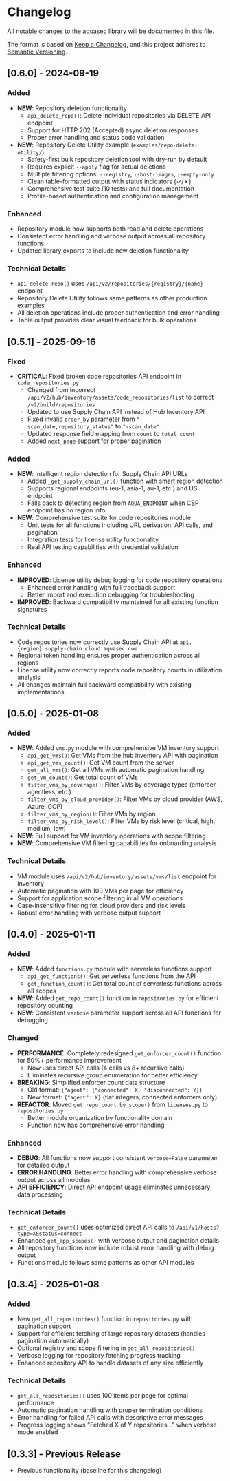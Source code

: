 # Changelog

All notable changes to the aquasec library will be documented in this file.

The format is based on [Keep a Changelog](https://keepachangelog.com/en/1.0.0/),
and this project adheres to [Semantic Versioning](https://semver.org/spec/v2.0.0.html).

## [0.6.0] - 2024-09-19

### Added
- **NEW**: Repository deletion functionality
  - `api_delete_repo()`: Delete individual repositories via DELETE API endpoint
  - Support for HTTP 202 (Accepted) async deletion responses
  - Proper error handling and status code validation
- **NEW**: Repository Delete Utility example (`examples/repo-delete-utility/`)
  - Safety-first bulk repository deletion tool with dry-run by default
  - Requires explicit `--apply` flag for actual deletions
  - Multiple filtering options: `--registry`, `--host-images`, `--empty-only`
  - Clean table-formatted output with status indicators (✓/✗)
  - Comprehensive test suite (10 tests) and full documentation
  - Profile-based authentication and configuration management

### Enhanced
- Repository module now supports both read and delete operations
- Consistent error handling and verbose output across all repository functions
- Updated library exports to include new deletion functionality

### Technical Details
- `api_delete_repo()` uses `/api/v2/repositories/{registry}/{name}` endpoint
- Repository Delete Utility follows same patterns as other production examples
- All deletion operations include proper authentication and error handling
- Table output provides clear visual feedback for bulk operations

## [0.5.1] - 2025-09-16

### Fixed
- **CRITICAL**: Fixed broken code repositories API endpoint in `code_repositories.py`
  - Changed from incorrect `/api/v2/hub/inventory/assets/code_repositories/list` to correct `/v2/build/repositories`
  - Updated to use Supply Chain API instead of Hub Inventory API
  - Fixed invalid `order_by` parameter from `"-scan_date,repository_status"` to `"-scan_date"`
  - Updated response field mapping from `count` to `total_count`
  - Added `next_page` support for proper pagination

### Added
- **NEW**: Intelligent region detection for Supply Chain API URLs
  - Added `_get_supply_chain_url()` function with smart region detection
  - Supports regional endpoints (eu-1, asia-1, au-1, etc.) and US endpoint
  - Falls back to detecting region from `AQUA_ENDPOINT` when CSP endpoint has no region info
- **NEW**: Comprehensive test suite for code repositories module
  - Unit tests for all functions including URL derivation, API calls, and pagination
  - Integration tests for license utility functionality
  - Real API testing capabilities with credential validation

### Enhanced
- **IMPROVED**: License utility debug logging for code repository operations
  - Enhanced error handling with full traceback support
  - Better import and execution debugging for troubleshooting
- **IMPROVED**: Backward compatibility maintained for all existing function signatures

### Technical Details
- Code repositories now correctly use Supply Chain API at `api.{region}.supply-chain.cloud.aquasec.com`
- Regional token handling ensures proper authentication across all regions
- License utility now correctly reports code repository counts in utilization analysis
- All changes maintain full backward compatibility with existing implementations

## [0.5.0] - 2025-01-08

### Added
- **NEW**: Added `vms.py` module with comprehensive VM inventory support
  - `api_get_vms()`: Get VMs from the hub inventory API with pagination
  - `api_get_vms_count()`: Get VM count from the server
  - `get_all_vms()`: Get all VMs with automatic pagination handling
  - `get_vm_count()`: Get total count of VMs
  - `filter_vms_by_coverage()`: Filter VMs by coverage types (enforcer, agentless, etc.)
  - `filter_vms_by_cloud_provider()`: Filter VMs by cloud provider (AWS, Azure, GCP)
  - `filter_vms_by_region()`: Filter VMs by region
  - `filter_vms_by_risk_level()`: Filter VMs by risk level (critical, high, medium, low)
- **NEW**: Full support for VM inventory operations with scope filtering
- **NEW**: Comprehensive VM filtering capabilities for onboarding analysis

### Technical Details
- VM module uses `/api/v2/hub/inventory/assets/vms/list` endpoint for inventory
- Automatic pagination with 100 VMs per page for efficiency
- Support for application scope filtering in all VM operations
- Case-insensitive filtering for cloud providers and risk levels
- Robust error handling with verbose output support

## [0.4.0] - 2025-01-11

### Added
- **NEW**: Added `functions.py` module with serverless functions support
  - `api_get_functions()`: Get serverless functions from the API
  - `get_function_count()`: Get total count of serverless functions across all scopes
- **NEW**: Added `get_repo_count()` function in `repositories.py` for efficient repository counting
- **NEW**: Consistent `verbose` parameter support across all API functions for debugging

### Changed
- **PERFORMANCE**: Completely redesigned `get_enforcer_count()` function for 50%+ performance improvement
  - Now uses direct API calls (4 calls vs 8+ recursive calls)
  - Eliminates recursive group enumeration for better efficiency
- **BREAKING**: Simplified enforcer count data structure 
  - Old format: `{"agent": {"connected": X, "disconnected": Y}}`
  - New format: `{"agent": X}` (flat integers, connected enforcers only)
- **REFACTOR**: Moved `get_repo_count_by_scope()` from `licenses.py` to `repositories.py`
  - Better module organization by functionality domain
  - Function now has comprehensive error handling

### Enhanced
- **DEBUG**: All functions now support consistent `verbose=False` parameter for detailed output
- **ERROR HANDLING**: Better error handling with comprehensive verbose output across all modules
- **API EFFICIENCY**: Direct API endpoint usage eliminates unnecessary data processing

### Technical Details
- `get_enforcer_count()` uses optimized direct API calls to `/api/v1/hosts?type=X&status=connect`
- Enhanced `get_app_scopes()` with verbose output and pagination details
- All repository functions now include robust error handling with debug output
- Functions module follows same patterns as other API modules

## [0.3.4] - 2025-01-08

### Added
- New `get_all_repositories()` function in `repositories.py` with pagination support
- Support for efficient fetching of large repository datasets (handles pagination automatically)
- Optional registry and scope filtering in `get_all_repositories()`
- Verbose logging for repository fetching progress tracking
- Enhanced repository API to handle datasets of any size efficiently

### Technical Details
- `get_all_repositories()` uses 100 items per page for optimal performance
- Automatic pagination handling with proper termination conditions
- Error handling for failed API calls with descriptive error messages
- Progress logging shows "Fetched X of Y repositories..." when verbose mode enabled

## [0.3.3] - Previous Release
- Previous functionality (baseline for this changelog)